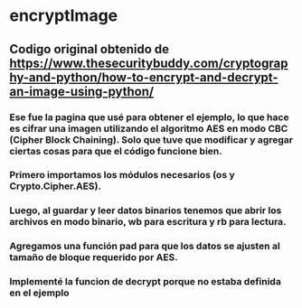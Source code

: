 # encryptImage


## Codigo original obtenido de https://www.thesecuritybuddy.com/cryptography-and-python/how-to-encrypt-and-decrypt-an-image-using-python/

### Ese fue la pagina que usé para obtener el ejemplo, lo que hace es cifrar una imagen utilizando el algoritmo AES en modo CBC (Cipher Block Chaining). Solo que tuve que modificar y agregar ciertas cosas para que el código funcione bien.

### Primero importamos los módulos necesarios (os y Crypto.Cipher.AES).

### Luego, al guardar y leer datos binarios tenemos que abrir los archivos en modo binario, wb para escritura y rb para lectura.

### Agregamos una función pad para que los datos se ajusten al tamaño de bloque requerido por AES.

### Implementé la funcion de decrypt porque no estaba definida en el ejemplo
